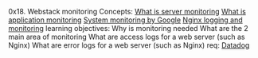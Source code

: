 0x18. Webstack monitoring
Concepts:
[What is server monitoring](https://www.sumologic.com/glossary/server-monitoring/)
[What is application monitoring](https://en.wikipedia.org/wiki/Application_performance_management)
[System monitoring by Google](https://sre.google/sre-book/monitoring-distributed-systems/)
[Nginx logging and monitoring](https://docs.nginx.com/nginx/admin-guide/monitoring/logging/)
learning objectives:
Why is monitoring needed
What are the 2 main area of monitoring
What are access logs for a web server (such as Nginx)
What are error logs for a web server (such as Nginx)
req:
[Datadog](https://www.datadoghq.com/)

